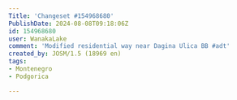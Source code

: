 ```yaml
---
Title: 'Changeset #154968680'
PublishDate: 2024-08-08T09:18:06Z
id: 154968680
user: WanakaLake
comment: 'Modified residential way near Dagina Ulica BB #adt'
created_by: JOSM/1.5 (18969 en)
tags:
- Montenegro
- Podgorica

---
```

